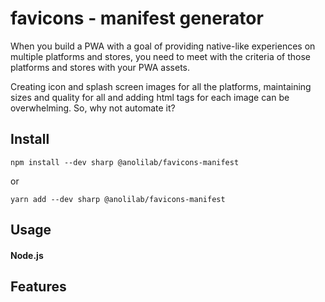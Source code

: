 # favicons - manifest generator

When you build a PWA with a goal of providing native-like experiences on multiple platforms and stores, you need to meet with the criteria of those platforms and stores with your PWA assets.

Creating icon and splash screen images for all the platforms, maintaining sizes and quality for all and adding html tags for each image can be overwhelming. So, why not automate it?

## Install
```
npm install --dev sharp @anolilab/favicons-manifest
```

or

```
yarn add --dev sharp @anolilab/favicons-manifest
```

## Usage

#### Node.js

## Features

